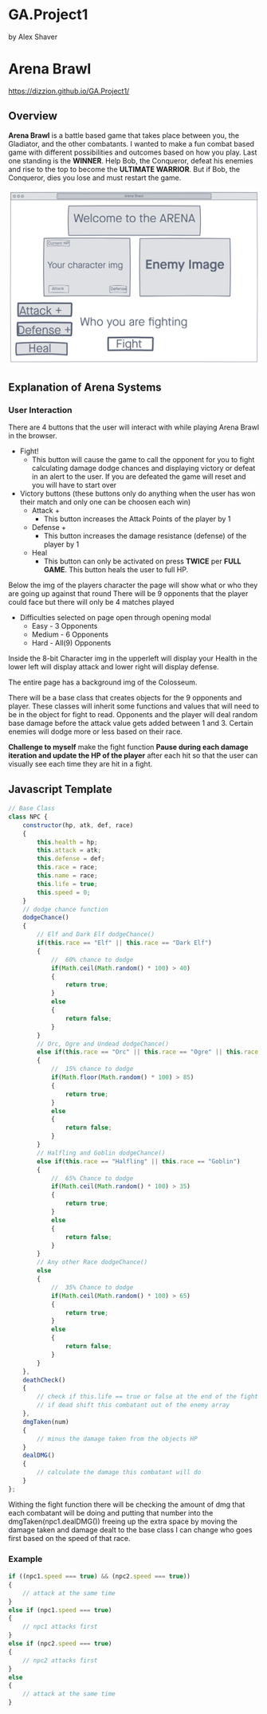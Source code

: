 # GA.Project1 
by Alex Shaver
# Arena Brawl
https://dizzion.github.io/GA.Project1/
## Overview

 **Arena Brawl** is a battle based game that takes place between you, the Gladiator, and the other combatants. I wanted to make a fun combat based game with different possibilities and outcomes based on how you play. Last one standing is the **WINNER**. Help Bob, the Conqueror, defeat his enemies and rise to the top to become the **ULTIMATE WARRIOR**. But if Bob, the Conqueror, dies you lose and must restart the game.


![Wireframe](Images/ArenaWireframeP1.png)

## Explanation of Arena Systems

### User Interaction
There are 4 buttons that the user will interact with while playing Arena Brawl in the browser.
* Fight!
    * This button will cause the game to call the opponent for you to fight calculating damage dodge chances and displaying victory or defeat in an alert to the user. If you are defeated the game will reset and you will have to start over
* Victory buttons (these buttons only do anything when the user has won their match and only one can be choosen each win)
    * Attack +
        * This button increases the Attack Points of the player by 1
    * Defense +
        * This button increases the damage resistance (defense) of the player by 1
    * Heal
        * This button can only be activated on press **TWICE** per **FULL GAME**. This button heals the user to full HP.

Below the img of the players character the page will show what or who they are going up against that round
There will be 9 opponents that the player could face but there will only be 4 matches played
* Difficulties selected on page open through opening modal
    * Easy - 3 Opponents
    * Medium - 6 Opponents
    * Hard - All(9) Opponents

Inside the 8-bit Character img in the upperleft will display your Health in the lower left will display attack and lower right will display defense.

The entire page has a background img of the Colosseum.

There will be a base class that creates objects for the 9 opponents and player. These classes will inherit some functions and values that will need to be in the object for fight to read. Opponents and the player will deal random base damage before the attack value gets added between 1 and 3. Certain enemies will dodge more or less based on their race.

**Challenge to myself** make the fight function **Pause during each damage iteration and update the HP of the player** after each hit so that the user can visually see each time they are hit in a fight.

## Javascript Template

```js
// Base Class
class NPC {
    constructor(hp, atk, def, race)
    {
        this.health = hp;
        this.attack = atk;
        this.defense = def;
        this.race = race;
        this.name = race;
        this.life = true;
        this.speed = 0;
    }
    // dodge chance function
    dodgeChance()
    {
        // Elf and Dark Elf dodgeChance()
        if(this.race == "Elf" || this.race == "Dark Elf")
        {
            //  60% chance to dodge
            if(Math.ceil(Math.random() * 100) > 40)
            {
                return true;
            }
            else
            {
                return false;
            }
        }
        // Orc, Ogre and Undead dodgeChance()
        else if(this.race == "Orc" || this.race == "Ogre" || this.race == "Undead")
        {
            //  15% chance to dodge
            if(Math.floor(Math.random() * 100) > 85)
            {
                return true;
            }
            else
            {
                return false;
            }
        }
        // Halfling and Goblin dodgeChance()
        else if(this.race == "Halfling" || this.race == "Goblin")
        {
            //  65% Chance to dodge
            if(Math.ceil(Math.random() * 100) > 35)
            {
                return true;
            }
            else
            {
                return false;
            }
        }
        // Any other Race dodgeChance()
        else
        {
            //  35% Chance to dodge
            if(Math.ceil(Math.random() * 100) > 65)
            {
                return true;
            }
            else
            {
                return false;
            }
        }
    },
    deathCheck()
    {
        // check if this.life == true or false at the end of the fight function
        // if dead shift this combatant out of the enemy array
    },
    dmgTaken(num)
    {
        // minus the damage taken from the objects HP
    }
    dealDMG()
    {
        // calculate the damage this combatant will do
    }
};
```

Withing the fight function there will be checking the amount of dmg that each combatant will be doing and putting that number into the dmgTaken(npc1.dealDMG()) freeing up the extra space by moving the damage taken and damage dealt to the base class I can change who goes first based on the speed of that race.

### Example
```js
if ((npc1.speed === true) && (npc2.speed === true))
{
    // attack at the same time
}
else if (npc1.speed === true)
{
    // npc1 attacks first
}
else if (npc2.speed === true)
{
    // npc2 attacks first
}
else
{
    // attack at the same time
}
```
